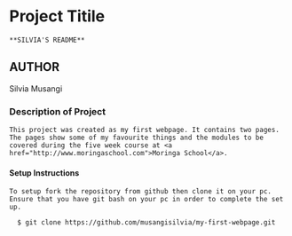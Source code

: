 # Project Titile
    **SILVIA'S README**
## AUTHOR
  Silvia Musangi

### Description of Project
    This project was created as my first webpage. It contains two pages. The pages show some of my favourite things and the modules to be covered during the five week course at <a href="http://www.moringaschool.com">Moringa School</a>.

#### Setup Instructions
    To setup fork the repository from github then clone it on your pc. Ensure that you have git bash on your pc in order to complete the set up.

```bash
  $ git clone https://github.com/musangisilvia/my-first-webpage.git

```
